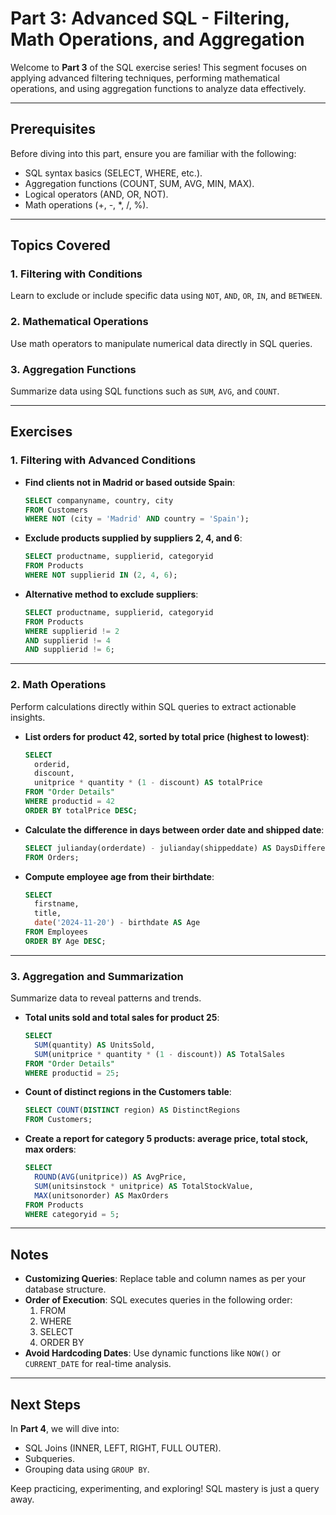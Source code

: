 # Part 3: Advanced SQL - Filtering, Math Operations, and Aggregation

Welcome to **Part 3** of the SQL exercise series! This segment focuses on applying advanced filtering techniques, performing mathematical operations, and using aggregation functions to analyze data effectively.

---

## Prerequisites

Before diving into this part, ensure you are familiar with the following:
- SQL syntax basics (SELECT, WHERE, etc.).
- Aggregation functions (COUNT, SUM, AVG, MIN, MAX).
- Logical operators (AND, OR, NOT).
- Math operations (+, -, *, /, %).

---

## Topics Covered

### 1. Filtering with Conditions
Learn to exclude or include specific data using `NOT`, `AND`, `OR`, `IN`, and `BETWEEN`.

### 2. Mathematical Operations
Use math operators to manipulate numerical data directly in SQL queries.

### 3. Aggregation Functions
Summarize data using SQL functions such as `SUM`, `AVG`, and `COUNT`.

---

## Exercises

### **1. Filtering with Advanced Conditions**
- **Find clients not in Madrid or based outside Spain**:
  ```sql
  SELECT companyname, country, city
  FROM Customers
  WHERE NOT (city = 'Madrid' AND country = 'Spain');
  ```

- **Exclude products supplied by suppliers 2, 4, and 6**:
  ```sql
  SELECT productname, supplierid, categoryid
  FROM Products
  WHERE NOT supplierid IN (2, 4, 6);
  ```

- **Alternative method to exclude suppliers**:
  ```sql
  SELECT productname, supplierid, categoryid
  FROM Products
  WHERE supplierid != 2
  AND supplierid != 4
  AND supplierid != 6;
  ```

---

### **2. Math Operations**
Perform calculations directly within SQL queries to extract actionable insights.

- **List orders for product 42, sorted by total price (highest to lowest)**:
  ```sql
  SELECT 
    orderid,
    discount,
    unitprice * quantity * (1 - discount) AS totalPrice
  FROM "Order Details"
  WHERE productid = 42
  ORDER BY totalPrice DESC;
  ```

- **Calculate the difference in days between order date and shipped date**:
  ```sql
  SELECT julianday(orderdate) - julianday(shippeddate) AS DaysDifference
  FROM Orders;
  ```

- **Compute employee age from their birthdate**:
  ```sql
  SELECT 
    firstname,
    title,
    date('2024-11-20') - birthdate AS Age
  FROM Employees
  ORDER BY Age DESC;
  ```

---

### **3. Aggregation and Summarization**
Summarize data to reveal patterns and trends.

- **Total units sold and total sales for product 25**:
  ```sql
  SELECT 
    SUM(quantity) AS UnitsSold,
    SUM(unitprice * quantity * (1 - discount)) AS TotalSales
  FROM "Order Details"
  WHERE productid = 25;
  ```

- **Count of distinct regions in the Customers table**:
  ```sql
  SELECT COUNT(DISTINCT region) AS DistinctRegions
  FROM Customers;
  ```

- **Create a report for category 5 products: average price, total stock, max orders**:
  ```sql
  SELECT
    ROUND(AVG(unitprice)) AS AvgPrice,
    SUM(unitsinstock * unitprice) AS TotalStockValue,
    MAX(unitsonorder) AS MaxOrders
  FROM Products
  WHERE categoryid = 5;
  ```

---

## Notes

- **Customizing Queries**: Replace table and column names as per your database structure.
- **Order of Execution**: SQL executes queries in the following order:
  1. FROM
  2. WHERE
  3. SELECT
  4. ORDER BY
- **Avoid Hardcoding Dates**: Use dynamic functions like `NOW()` or `CURRENT_DATE` for real-time analysis.

---

## Next Steps

In **Part 4**, we will dive into:
- SQL Joins (INNER, LEFT, RIGHT, FULL OUTER).
- Subqueries.
- Grouping data using `GROUP BY`.

Keep practicing, experimenting, and exploring! SQL mastery is just a query away.

